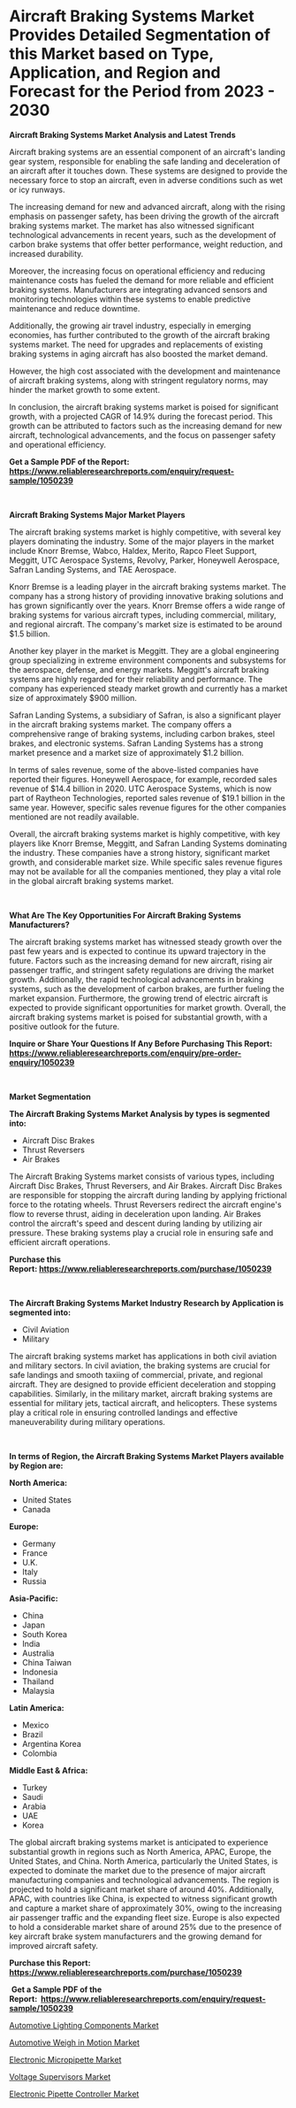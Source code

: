 <p><h1>Aircraft Braking Systems Market Provides Detailed Segmentation of this Market based on Type, Application, and Region and Forecast for the Period from 2023 - 2030</h1></p><p><strong>Aircraft Braking Systems Market Analysis and Latest Trends</strong></p>
<p><p>Aircraft braking systems are an essential component of an aircraft's landing gear system, responsible for enabling the safe landing and deceleration of an aircraft after it touches down. These systems are designed to provide the necessary force to stop an aircraft, even in adverse conditions such as wet or icy runways.</p><p>The increasing demand for new and advanced aircraft, along with the rising emphasis on passenger safety, has been driving the growth of the aircraft braking systems market. The market has also witnessed significant technological advancements in recent years, such as the development of carbon brake systems that offer better performance, weight reduction, and increased durability.</p><p>Moreover, the increasing focus on operational efficiency and reducing maintenance costs has fueled the demand for more reliable and efficient braking systems. Manufacturers are integrating advanced sensors and monitoring technologies within these systems to enable predictive maintenance and reduce downtime.</p><p>Additionally, the growing air travel industry, especially in emerging economies, has further contributed to the growth of the aircraft braking systems market. The need for upgrades and replacements of existing braking systems in aging aircraft has also boosted the market demand.</p><p>However, the high cost associated with the development and maintenance of aircraft braking systems, along with stringent regulatory norms, may hinder the market growth to some extent.</p><p>In conclusion, the aircraft braking systems market is poised for significant growth, with a projected CAGR of 14.9% during the forecast period. This growth can be attributed to factors such as the increasing demand for new aircraft, technological advancements, and the focus on passenger safety and operational efficiency.</p></p>
<p><strong>Get a Sample PDF of the Report:&nbsp; <a href="https://www.reliableresearchreports.com/enquiry/request-sample/1050239">https://www.reliableresearchreports.com/enquiry/request-sample/1050239</a></strong></p>
<p>&nbsp;</p>
<p><strong>Aircraft Braking Systems Major Market Players</strong></p>
<p><p>The aircraft braking systems market is highly competitive, with several key players dominating the industry. Some of the major players in the market include Knorr Bremse, Wabco, Haldex, Merito, Rapco Fleet Support, Meggitt, UTC Aerospace Systems, Revolvy, Parker, Honeywell Aerospace, Safran Landing Systems, and TAE Aerospace.</p><p>Knorr Bremse is a leading player in the aircraft braking systems market. The company has a strong history of providing innovative braking solutions and has grown significantly over the years. Knorr Bremse offers a wide range of braking systems for various aircraft types, including commercial, military, and regional aircraft. The company's market size is estimated to be around $1.5 billion.</p><p>Another key player in the market is Meggitt. They are a global engineering group specializing in extreme environment components and subsystems for the aerospace, defense, and energy markets. Meggitt's aircraft braking systems are highly regarded for their reliability and performance. The company has experienced steady market growth and currently has a market size of approximately $900 million.</p><p>Safran Landing Systems, a subsidiary of Safran, is also a significant player in the aircraft braking systems market. The company offers a comprehensive range of braking systems, including carbon brakes, steel brakes, and electronic systems. Safran Landing Systems has a strong market presence and a market size of approximately $1.2 billion.</p><p>In terms of sales revenue, some of the above-listed companies have reported their figures. Honeywell Aerospace, for example, recorded sales revenue of $14.4 billion in 2020. UTC Aerospace Systems, which is now part of Raytheon Technologies, reported sales revenue of $19.1 billion in the same year. However, specific sales revenue figures for the other companies mentioned are not readily available.</p><p>Overall, the aircraft braking systems market is highly competitive, with key players like Knorr Bremse, Meggitt, and Safran Landing Systems dominating the industry. These companies have a strong history, significant market growth, and considerable market size. While specific sales revenue figures may not be available for all the companies mentioned, they play a vital role in the global aircraft braking systems market.</p></p>
<p>&nbsp;</p>
<p><strong>What Are The Key Opportunities For Aircraft Braking Systems Manufacturers?</strong></p>
<p><p>The aircraft braking systems market has witnessed steady growth over the past few years and is expected to continue its upward trajectory in the future. Factors such as the increasing demand for new aircraft, rising air passenger traffic, and stringent safety regulations are driving the market growth. Additionally, the rapid technological advancements in braking systems, such as the development of carbon brakes, are further fueling the market expansion. Furthermore, the growing trend of electric aircraft is expected to provide significant opportunities for market growth. Overall, the aircraft braking systems market is poised for substantial growth, with a positive outlook for the future.</p></p>
<p><strong>Inquire or Share Your Questions If Any Before Purchasing This Report: <a href="https://www.reliableresearchreports.com/enquiry/pre-order-enquiry/1050239">https://www.reliableresearchreports.com/enquiry/pre-order-enquiry/1050239</a></strong></p>
<p>&nbsp;</p>
<p><strong>Market Segmentation</strong></p>
<p><strong>The Aircraft Braking Systems Market Analysis by types is segmented into:</strong></p>
<p><ul><li>Aircraft Disc Brakes</li><li>Thrust Reversers</li><li>Air Brakes</li></ul></p>
<p><p>The Aircraft Braking Systems market consists of various types, including Aircraft Disc Brakes, Thrust Reversers, and Air Brakes. Aircraft Disc Brakes are responsible for stopping the aircraft during landing by applying frictional force to the rotating wheels. Thrust Reversers redirect the aircraft engine's flow to reverse thrust, aiding in deceleration upon landing. Air Brakes control the aircraft's speed and descent during landing by utilizing air pressure. These braking systems play a crucial role in ensuring safe and efficient aircraft operations.</p></p>
<p><strong>Purchase this Report:&nbsp;<a href="https://www.reliableresearchreports.com/purchase/1050239">https://www.reliableresearchreports.com/purchase/1050239</a></strong></p>
<p>&nbsp;</p>
<p><strong>The Aircraft Braking Systems Market Industry Research by Application is segmented into:</strong></p>
<p><ul><li>Civil Aviation</li><li>Military</li></ul></p>
<p><p>The aircraft braking systems market has applications in both civil aviation and military sectors. In civil aviation, the braking systems are crucial for safe landings and smooth taxiing of commercial, private, and regional aircraft. They are designed to provide efficient deceleration and stopping capabilities. Similarly, in the military market, aircraft braking systems are essential for military jets, tactical aircraft, and helicopters. These systems play a critical role in ensuring controlled landings and effective maneuverability during military operations.</p></p>
<p>&nbsp;</p>
<p><strong>In terms of Region, the Aircraft Braking Systems Market Players available by Region are:</strong></p>
<p>
    <p> <strong> North America: </strong>
        <ul>
            <li>United States</li>
            <li>Canada</li>
        </ul>
        </p> 
    <p> <strong> Europe: </strong>
        <ul>
            <li>Germany</li>
            <li>France</li>
            <li>U.K.</li>
            <li>Italy</li>
            <li>Russia</li>
        </ul>
        </p> 
    <p> <strong> Asia-Pacific: </strong>
        <ul>
            <li>China</li>
            <li>Japan</li>
            <li>South Korea</li>
            <li>India</li>
            <li>Australia</li>
            <li>China Taiwan</li>
            <li>Indonesia</li>
            <li>Thailand</li>
            <li>Malaysia</li>
        </ul>
        </p> 
    <p> <strong> Latin America: </strong>
        <ul>
            <li>Mexico</li>
            <li>Brazil</li>
            <li>Argentina Korea</li>
            <li>Colombia</li>
        </ul>
        </p> 
    <p> <strong> Middle East & Africa: </strong>
        <ul>
            <li>Turkey</li>
            <li>Saudi</li>
            <li>Arabia</li>
            <li>UAE</li>
            <li>Korea</li>
        </ul>
    </p>
    </p>
<p><p>The global aircraft braking systems market is anticipated to experience substantial growth in regions such as North America, APAC, Europe, the United States, and China. North America, particularly the United States, is expected to dominate the market due to the presence of major aircraft manufacturing companies and technological advancements. The region is projected to hold a significant market share of around 40%. Additionally, APAC, with countries like China, is expected to witness significant growth and capture a market share of approximately 30%, owing to the increasing air passenger traffic and the expanding fleet size. Europe is also expected to hold a considerable market share of around 25% due to the presence of key aircraft brake system manufacturers and the growing demand for improved aircraft safety.</p></p>
<p><strong>Purchase this Report: <a href="https://www.reliableresearchreports.com/purchase/1050239">https://www.reliableresearchreports.com/purchase/1050239</a></strong></p>
<p>&nbsp;<strong>Get a Sample PDF of the Report:&nbsp;&nbsp;<a href="https://www.reliableresearchreports.com/enquiry/request-sample/1050239">https://www.reliableresearchreports.com/enquiry/request-sample/1050239</a></strong></p>
<p><strong></strong></p>
<p><p><a href="https://github.com/RoccoManning/Market-Research-Report-List-2/blob/main/automotive-lighting-components-market.md">Automotive Lighting Components Market</a></p><p><a href="https://medium.com/@enosstark1905/automotive-weigh-in-motion-market-analysis-its-cagr-market-segmentation-and-global-industry-508b19a250f6">Automotive Weigh in Motion Market</a></p><p><a href="https://www.linkedin.com/pulse/electronic-micropipette-market-research-report-unlocks-l276e/">Electronic Micropipette Market</a></p><p><a href="https://medium.com/@besaosmani1903/voltage-supervisors-market-share-evolution-and-market-growth-trends-2023-2030-5ec415d3ae8c">Voltage Supervisors Market</a></p><p><a href="https://www.linkedin.com/pulse/decoding-electronic-pipette-controller-market-deep-dive-yb3ke/">Electronic Pipette Controller Market</a></p></p>
